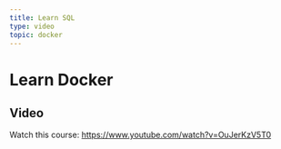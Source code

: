 ```yaml
---
title: Learn SQL
type: video
topic: docker
---
```


# Learn Docker

## Video

Watch this course: https://www.youtube.com/watch?v=OuJerKzV5T0
